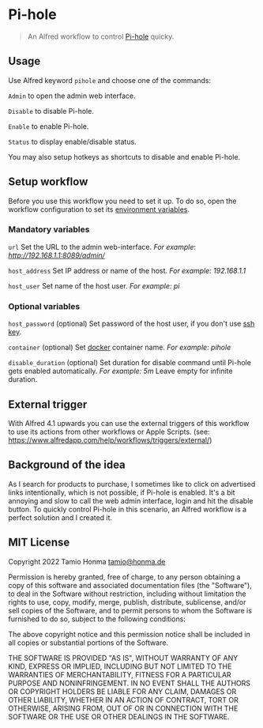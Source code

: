 # Pi-hole

> An Alfred workflow to control [Pi-hole](https://pi-hole.net/) quicky.

## Usage

Use Alfred keyword `pihole` and choose one of the commands:

`Admin` to open the admin web interface.

`Disable` to disable Pi-hole.

`Enable` to enable Pi-hole.

`Status` to display enable/disable status.

You may also setup hotkeys as shortcuts to disable and enable Pi-hole.

## Setup workflow

Before you use this workflow you need to set it up. To do so, open the workflow configuration to set its [environment variables](https://www.alfredapp.com/help/workflows/advanced/variables/#environment).

### Mandatory variables

`url`
	Set the URL to the admin web-interface.
	*For example: http://192.168.1.1:8089/admin/*

`host_address`
	Set IP address or name of the host.
	*For example: 192.168.1.1*

`host_user`
	Set name of the host user.
	*For example: pi*

### Optional variables

`host_password` (optional)
	Set password of the host user,
	if you don't use [ssh key](https://en.wikipedia.org/wiki/Ssh-keygen).

`container` (optional)
	Set [docker](https://www.docker.com/) container name.
	*For example: pihole*

`disable_duration` (optional)
	Set duration for disable command until Pi-hole gets enabled automatically.
	*For example: 5m*
	Leave empty for infinite duration.

## External trigger

With Alfred 4.1 upwards you can use the external triggers of this workflow to use its actions from other workflows or Apple Scripts. (see: https://www.alfredapp.com/help/workflows/triggers/external/)

## Background of the idea

As I search for products to purchase, I sometimes like to click on advertised links intentionally, which is not possible, if Pi-hole is enabled. It's a bit annoying and slow to call the web admin interface, login and hit the disable button. To quickly control Pi-hole in this scenario, an Alfred workflow is a perfect solution and I created it.

## MIT License

Copyright 2022 Tamio Honma <tamio@honma.de>

Permission is hereby granted, free of charge, to any person obtaining a copy of this software and associated documentation files (the "Software"), to deal in the Software without restriction, including without limitation the rights to use, copy, modify, merge, publish, distribute, sublicense, and/or sell copies of the Software, and to permit persons to whom the Software is furnished to do so, subject to the following conditions:

The above copyright notice and this permission notice shall be included in all copies or substantial portions of the Software.

THE SOFTWARE IS PROVIDED "AS IS", WITHOUT WARRANTY OF ANY KIND, EXPRESS OR IMPLIED, INCLUDING BUT NOT LIMITED TO THE WARRANTIES OF MERCHANTABILITY, FITNESS FOR A PARTICULAR PURPOSE AND NONINFRINGEMENT. IN NO EVENT SHALL THE AUTHORS OR COPYRIGHT HOLDERS BE LIABLE FOR ANY CLAIM, DAMAGES OR OTHER LIABILITY, WHETHER IN AN ACTION OF CONTRACT, TORT OR OTHERWISE, ARISING FROM, OUT OF OR IN CONNECTION WITH THE SOFTWARE OR THE USE OR OTHER DEALINGS IN THE SOFTWARE.